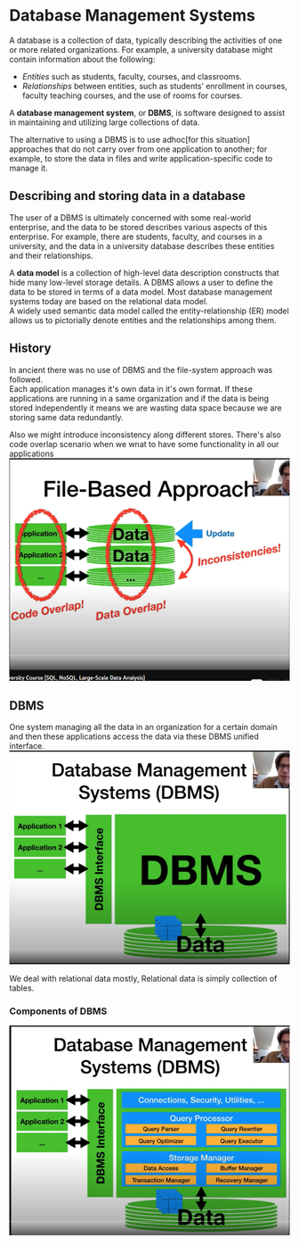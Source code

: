 # Database Management Systems

A database is a collection of data, typically describing the activities of one or more
related organizations. For example, a university database might contain information
about the following:  
- _Entities_ such as students, faculty, courses, and classrooms.
- _Relationships_ between entities, such as students’ enrollment in courses, faculty
teaching courses, and the use of rooms for courses.

A **database management system**, or **DBMS**, is software designed to assist in
maintaining and utilizing large collections of data.  

The alternative to using a DBMS is to use adhoc[for this situation] approaches that do not carry over from one application to another; for example,
to store the data in files and write application-specific code to manage it.

## Describing and storing data in a database 
The user of a DBMS is ultimately concerned with some real-world enterprise, and the
data to be stored describes various aspects of this enterprise. For example, there are
students, faculty, and courses in a university, and the data in a university database
describes these entities and their relationships.

A **data model** is a collection of high-level data description constructs that hide many
low-level storage details. A DBMS allows a user to define the data to be stored in
terms of a data model. Most database management systems today are based on the
relational data model.  
A widely used semantic data model called the entity-relationship (ER) model allows
us to pictorially denote entities and the relationships among them.

## History
In ancient there was no use of DBMS and the file-system approach was followed.  
Each application manages it's own data in it's own format. If these applications are running in a same 
organization and if the data is being stored independently it means we are wasting data
space because we are storing same data redundantly. 

Also we might introduce inconsistency along different stores. 
There's also code overlap scenario when we wnat to have some functionality in all our applications
![](../assets/images/01.png) 


## DBMS
One system managing all the data in an organization for a certain domain and then these applications
access the data via these DBMS unified interface. 
![](../assets/images/02.png)

We deal with relational data mostly, Relational data is simply collection of tables.

### Components of DBMS 
![](../assets/images/03.png)